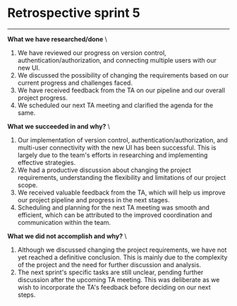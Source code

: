 # Retrospective sprint 5

---

**What we have researched/done** \
1. We have reviewed our progress on version control, authentication/authorization, and connecting multiple users with our new UI.
2. We discussed the possibility of changing the requirements based on our current progress and challenges faced.
3. We have received feedback from the TA on our pipeline and our overall project progress.
4. We scheduled our next TA meeting and clarified the agenda for the same.


**What we succeeded in and why?** \
1. Our implementation of version control, authentication/authorization, and multi-user connectivity with the new UI has been successful. This is largely due to the team's efforts in researching and implementing effective strategies.
2. We had a productive discussion about changing the project requirements, understanding the flexibility and limitations of our project scope.
3. We received valuable feedback from the TA, which will help us improve our project pipeline and progress in the next stages.
4. Scheduling and planning for the next TA meeting was smooth and efficient, which can be attributed to the improved coordination and communication within the team.

**What we did not accomplish and why?** \
1. Although we discussed changing the project requirements, we have not yet reached a definitive conclusion. This is mainly due to the complexity of the project and the need for further discussion and analysis.
2. The next sprint's specific tasks are still unclear, pending further discussion after the upcoming TA meeting. This was deliberate as we wish to incorporate the TA's feedback before deciding on our next steps.